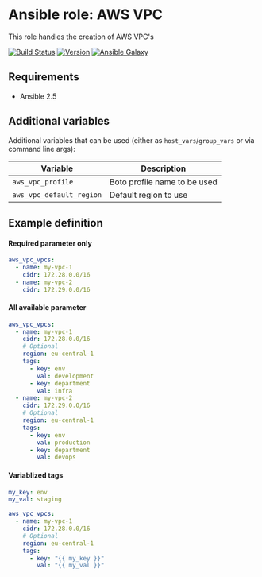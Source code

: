 # Ansible role: AWS VPC

This role handles the creation of AWS VPC's

[![Build Status](https://travis-ci.org/Flaconi/ansible-role-aws-vpc.svg?branch=master)](https://travis-ci.org/Flaconi/ansible-role-aws-vpc)
[![Version](https://img.shields.io/github/tag/Flaconi/ansible-role-aws-vpc.svg)](https://github.com/Flaconi/ansible-role-aws-vpc/tags)
[![Ansible Galaxy](https://img.shields.io/ansible/role/d/25919.svg)](https://galaxy.ansible.com/Flaconi/aws-vpc/)

## Requirements

* Ansible 2.5


## Additional variables

Additional variables that can be used (either as `host_vars`/`group_vars` or via command line args):

| Variable                 | Description                  |
|--------------------------|------------------------------|
| `aws_vpc_profile`        | Boto profile name to be used |
| `aws_vpc_default_region` | Default region to use        |


## Example definition

#### Required parameter only

```yml
aws_vpc_vpcs:
  - name: my-vpc-1
    cidr: 172.28.0.0/16
  - name: my-vpc-2
    cidr: 172.29.0.0/16
```

#### All available parameter
```yml
aws_vpc_vpcs:
  - name: my-vpc-1
    cidr: 172.28.0.0/16
    # Optional
    region: eu-central-1
    tags:
      - key: env
        val: development
      - key: department
        val: infra
  - name: my-vpc-2
    cidr: 172.29.0.0/16
    # Optional
    region: eu-central-1
    tags:
      - key: env
        val: production
      - key: department
        val: devops
```

#### Variablized tags

```yml
my_key: env
my_val: staging

aws_vpc_vpcs:
  - name: my-vpc-1
    cidr: 172.28.0.0/16
    # Optional
    region: eu-central-1
    tags:
      - key: "{{ my_key }}"
        val: "{{ my_val }}"
```

